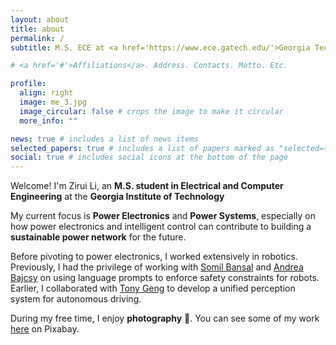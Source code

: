 ```yaml
---
layout: about
title: about
permalink: /
subtitle: M.S. ECE at <a href='https://www.ece.gatech.edu/'>Georgia Tech</a>

# <a href='#'>Affiliations</a>. Address. Contacts. Motto. Etc.

profile:
  align: right
  image: me_3.jpg
  image_circular: false # crops the image to make it circular
  more_info: ""

news: true # includes a list of news items
selected_papers: true # includes a list of papers marked as "selected={true}"
social: true # includes social icons at the bottom of the page
---
```


Welcome! I'm Zirui Li, an **M.S. student in Electrical and Computer Engineering** at the **Georgia Institute of Technology**

My current focus is **Power Electronics** and **Power Systems**, especially on how power electronics and intelligent control can contribute to building a **sustainable power network** for the future.

Before pivoting to power electronics, I worked extensively in robotics. Previously, I had the privilege of working with [Somil Bansal](https://smlbansal.github.io/) and [Andrea Bajcsy](https://www.cs.cmu.edu/~abajcsy/) on using language prompts to enforce safety constraints for robots. Earlier, I collaborated with [Tony Geng](https://www.tonytgeng.com/) to develop a unified perception system for autonomous driving.

During my free time, I enjoy **photography** 📸. You can see some of my work [here](https://pixabay.com/users/ambitiousbanana-12117970/) on Pixabay.